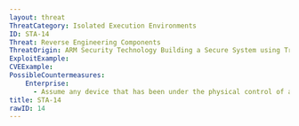 ```yaml
---
layout: threat
ThreatCategory: Isolated Execution Environments
ID: STA-14
Threat: Reverse Engineering Components
ThreatOrigin: ARM Security Technology Building a Secure System using TrustZone Technology [^210]
ExploitExample:
CVEExample:
PossibleCountermeasures:
    Enterprise:
      - Assume any device that has been under the physical control of an attacker for any timeframe sufficient to have executed this attack has  been permanently compromised and should be transition to the to end-of-lifecycle.
title: STA-14
rawID: 14
---
```

